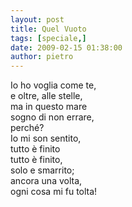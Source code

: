 ```yaml
---
layout: post
title: Quel Vuoto
tags: [speciale,]
date: 2009-02-15 01:38:00
author: pietro
---
```

Io ho voglia come te,<br/>e oltre, alle stelle,<br/>ma in questo mare<br/>sogno di non errare,<br/>perché?<br/>Io mi son sentito,<br/>tutto è finito<br/>tutto è finito,<br/>solo e smarrito;<br/>ancora una volta,<br/>ogni cosa mi fu tolta!
